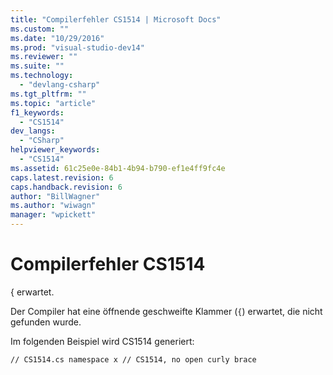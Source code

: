 ```yaml
---
title: "Compilerfehler CS1514 | Microsoft Docs"
ms.custom: ""
ms.date: "10/29/2016"
ms.prod: "visual-studio-dev14"
ms.reviewer: ""
ms.suite: ""
ms.technology: 
  - "devlang-csharp"
ms.tgt_pltfrm: ""
ms.topic: "article"
f1_keywords: 
  - "CS1514"
dev_langs: 
  - "CSharp"
helpviewer_keywords: 
  - "CS1514"
ms.assetid: 61c25e0e-84b1-4b94-b790-ef1e4ff9fc4e
caps.latest.revision: 6
caps.handback.revision: 6
author: "BillWagner"
ms.author: "wiwagn"
manager: "wpickett"
---
```

# Compilerfehler CS1514
{ erwartet.  
  
 Der Compiler hat eine öffnende geschweifte Klammer \(`{`\) erwartet, die nicht gefunden wurde.  
  
 Im folgenden Beispiel wird CS1514 generiert:  
  
```  
// CS1514.cs namespace x // CS1514, no open curly brace  
```
